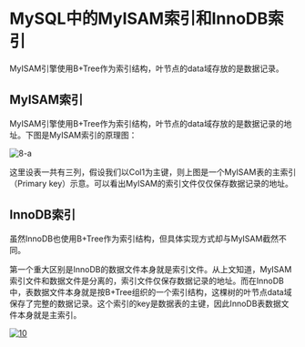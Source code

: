 # MySQL中的MyISAM索引和InnoDB索引

MyISAM引擎使用B+Tree作为索引结构，叶节点的data域存放的是数据记录。

## MyISAM索引

MyISAM引擎使用B+Tree作为索引结构，叶节点的data域存放的是数据记录的地址。下图是MyISAM索引的原理图：

![8-a](https://github.com/enpeizhao/duck_db/raw/master/md_image/8-a.png)

这里设表一共有三列，假设我们以Col1为主键，则上图是一个MyISAM表的主索引（Primary key）示意。可以看出MyISAM的索引文件仅仅保存数据记录的地址。

## **InnoDB索引**

虽然InnoDB也使用B+Tree作为索引结构，但具体实现方式却与MyISAM截然不同。

第一个重大区别是InnoDB的数据文件本身就是索引文件。从上文知道，MyISAM索引文件和数据文件是分离的，索引文件仅保存数据记录的地址。而在InnoDB中，表数据文件本身就是按B+Tree组织的一个索引结构，这棵树的叶节点data域保存了完整的数据记录。这个索引的key是数据表的主键，因此InnoDB表数据文件本身就是主索引。

[![10](https://github.com/enpeizhao/duck_db/raw/master/md_image/10.png)](https://github.com/enpeizhao/duck_db/blob/master/md_image/10.png)